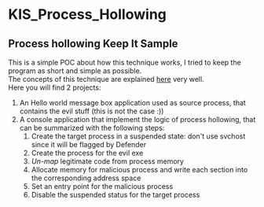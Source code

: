 # KIS_Process_Hollowing
## Process hollowing Keep It Sample
This is a simple POC about how this technique works, I tried to keep the program as short and simple as possible. <br>
The concepts of this technique are explained [here](https://github.com/m0n0ph1/Process-Hollowing) very well.<br>
Here you will find 2 projects:
1. An Hello world message box application used as source process, that contains the evil stuff (this is not the case :))
2. A console application that implement the logic of process hollowing, that can be summarized with the following steps:
    1. Create the target process in a suspended state: don't use svchost since it will be flagged by Defender
    2. Create the process for the evil exe
    3. <i>Un-map</i> legitimate code from process memory
    4. Allocate memory for malicious process and write each section into the corresponding address space
    5. Set an entry point for the malicious process
    6. Disable the suspended status for the target process


